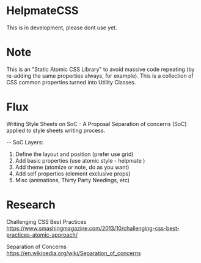 # HelpmateCSS

This is in development, please dont use yet.

# Note

This is an "Static Atomic CSS Library" to avoid massive code repeating (by re-adding the same properties always, for example). This is a collection of CSS common properties turned into Utility Classes.

# Flux

Writing Style Sheets on SoC - A Proposal
Separation of concerns (SoC) applied to style sheets writing process.

-- SoC Layers:

1. Define the layout and position (prefer use grid)
2. Add basic properties (use atomic style - helpmate )
3. Add theme (atomize or note, do as you want)
4. Add self properties (element exclusive props)
5. Misc (animations, Thirty Party Needings, etc)

# Research

Challenging CSS Best Practices
https://www.smashingmagazine.com/2013/10/challenging-css-best-practices-atomic-approach/

Separation of Concerns
https://en.wikipedia.org/wiki/Separation_of_concerns